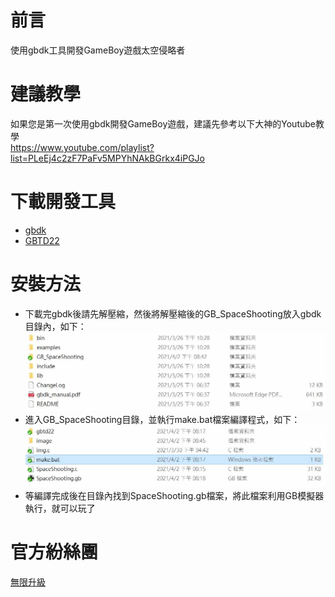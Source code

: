 # 前言
使用gbdk工具開發GameBoy遊戲太空侵略者

# 建議教學
如果您是第一次使用gbdk開發GameBoy遊戲，建議先參考以下大神的Youtube教學\
https://www.youtube.com/playlist?list=PLeEj4c2zF7PaFv5MPYhNAkBGrkx4iPGJo

# 下載開發工具
* [gbdk](https://sourceforge.net/projects/gbdk/files/gbdk-win32/2.95-3/)
* [GBTD22](http://www.devrs.com/gb/hmgd/gbtd.html)

# 安裝方法
* 下載完gbdk後請先解壓縮，然後將解壓縮後的GB_SpaceShooting放入gbdk目錄內，如下：
![alt gbdk](https://raw.githubusercontent.com/channel2007/GB_SpaceShooting/master/image/h1.jpg "gbdk")
* 進入GB_SpaceShooting目錄，並執行make.bat檔案編譯程式，如下：
![alt gbdk](https://github.com/channel2007/GB_SpaceShooting/blob/master/image/h2.jpg "gbdk")
* 等編譯完成後在目錄內找到SpaceShooting.gb檔案，將此檔案利用GB模擬器執行，就可以玩了

# 官方紛絲團
[無限升級](https://www.facebook.com/unlimited.upgrade/posts/2840132506240869?notif_id=1617421138749926&notif_t=page_post_reaction&ref=notif)
